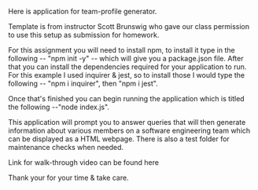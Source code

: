 Here is application for team-profile generator.

Template is from instructor Scott Brunswig who gave our class permission to use this setup as submission for homework.

For this assignment you will need to install npm, to install it type in the following -- "npm init -y" -- which will give you a package.json file. After that you can install the dependencies required for your application to run. For this example I used inquirer & jest, so to install those I would type the following -- "npm i inquirer", then "npm i jest".

Once that's finished you can begin running the application which is titled the following --"node index.js".

This application will prompt you to answer queries that will then generate information about various members on a software engineering team which can be displayed as a HTML webpage. There is also a test folder for maintenance checks when needed.

Link for walk-through video can be found here

Thank your for your time & take care.

